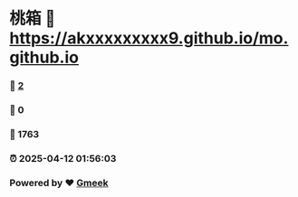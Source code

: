# 桃箱 :link: https://akxxxxxxxxx9.github.io/mo.github.io 
### :page_facing_up: [2](https://akxxxxxxxxx9.github.io/mo.github.io/tag.html) 
### :speech_balloon: 0 
### :hibiscus: 1763 
### :alarm_clock: 2025-04-12 01:56:03 
### Powered by :heart: [Gmeek](https://github.com/Meekdai/Gmeek)
